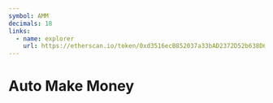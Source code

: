 ```yaml
---
symbol: AMM
decimals: 18
links:
  - name: explorer
    url: https://etherscan.io/token/0xd3516ecB852037a33bAD2372D52b638D6D534516
---
```


# Auto Make Money
